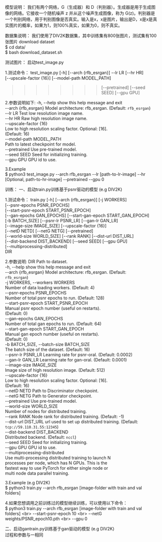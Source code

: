 模型说明：
我们有两个网络，G（生成器）和 D（判别器）。生成器是用于生成图像的网络。它接收一个随机噪声 z 并从这个噪声生成图像，称为 G(z)。判别器是一个判别网络，用于判别图像是否真实。输入是x，x是图片，输出是D，x是x是真实图片的概率，如果为1，则100%真实，如果为0，则不真实。

数据集说明：
我们使用了DIV2K数据集，其中训练集有800张图片，测试集有100张图片
download dataset  
$ cd data/  
$ bash download_dataset.sh  

测试图片：
启动test_image.py  

1.测试命令：
test_image.py [-h] [--arch {rfb_esrgan}] --lr LR [--hr HR]<br>
                     [--upscale-factor {16}] [--model-path MODEL_PATH]<br>
>>>>>>>> [--pretrained] [--seed SEED] [--gpu GPU]<br>  

2.参数说明如下:
  -h, --help            show this help message and exit<br>
  --arch {rfb_esrgan}   Model architecture: rfb_esrgan. (Default: `rfb_esrgan`)<br>
  --lr LR               Test low resolution image name.<br>
  --hr HR               Raw high resolution image name.<br>
  --upscale-factor {16}<br>
                        Low to high resolution scaling factor. Optional: [16].<br>
                        (Default: 16)<br>
  --model-path MODEL_PATH<br>
                        Path to latest checkpoint for model.<br>
  --pretrained          Use pre-trained model.<br>
  --seed SEED           Seed for initializing training.<br>
  --gpu GPU             GPU id to use.<br>
  
3.Example<br>
$ python3 test_image.py --arch rfb_esrgan --lr [path-to-lr-image] --hr [Optional, path-to-hr-image] --pretrained --gpu 0<br>






训练：
一、启动train.py训练基于psnr驱动的模型 (e.g DIV2K)<br>


1.测试命令： 
train.py [-h] [--arch {rfb_esrgan}] [-j WORKERS]<br>
                [--psnr-epochs PSNR_EPOCHS]<br>
                [--start-psnr-epoch START_PSNR_EPOCH]<br>
                [--gan-epochs GAN_EPOCHS] [--start-gan-epoch START_GAN_EPOCH]<br>
                [-b BATCH_SIZE] [--psnr-lr PSNR_LR] [--gan-lr GAN_LR]<br>
                [--image-size IMAGE_SIZE] [--upscale-factor {16}]<br>
                [--netD NETD] [--netG NETG] [--pretrained]<br>
                [--world-size WORLD_SIZE] [--rank RANK] [--dist-url DIST_URL]<br>
                [--dist-backend DIST_BACKEND] [--seed SEED] [--gpu GPU]<br>
                [--multiprocessing-distributed]<br>
                DIR<br>

2.参数说明:
  DIR                   Path to dataset.<br>
  -h, --help            show this help message and exit<br>
  --arch {rfb_esrgan}   Model architecture: rfb_esrgan. (Default:<br>
                        `rfb_esrgan`)<br>
  -j WORKERS, --workers WORKERS<br>
                        Number of data loading workers. (Default: 4)<br>
  --psnr-epochs PSNR_EPOCHS<br>
                        Number of total psnr epochs to run. (Default: 128)<br>
  --start-psnr-epoch START_PSNR_EPOCH<br>
                        Manual psnr epoch number (useful on restarts).<br>
                        (Default: 0)<br>
  --gan-epochs GAN_EPOCHS<br>
                        Number of total gan epochs to run. (Default: 64)<br>
  --start-gan-epoch START_GAN_EPOCH<br>
                        Manual gan epoch number (useful on restarts).<br>
                        (Default: 0)<br>
  -b BATCH_SIZE, --batch-size BATCH_SIZE<br>
                        The batch size of the dataset. (Default: 16)<br>
  --psnr-lr PSNR_LR     Learning rate for psnr-oral. (Default: 0.0002)<br>
  --gan-lr GAN_LR       Learning rate for gan-oral. (Default: 0.0001)<br>
  --image-size IMAGE_SIZE<br>
                        Image size of high resolution image. (Default: 512)<br>
  --upscale-factor {16}<br>
                        Low to high resolution scaling factor. Optional: [16].<br>
                        (Default: 16)<br>
  --netD NETD           Path to Discriminator checkpoint.<br>
  --netG NETG           Path to Generator checkpoint.<br>
  --pretrained          Use pre-trained model.<br>
  --world-size WORLD_SIZE<br>
                        Number of nodes for distributed training.<br>
  --rank RANK           Node rank for distributed training. (Default: -1)<br>
  --dist-url DIST_URL   url used to set up distributed training. (Default:<br>
                        `tcp://59.110.31.55:12345`)<br>
  --dist-backend DIST_BACKEND<br>
                        Distributed backend. (Default: `nccl`)<br>
  --seed SEED           Seed for initializing training.<br>
  --gpu GPU             GPU id to use.<br>
  --multiprocessing-distributed<br>
                        Use multi-processing distributed training to launch N<br>
                        processes per node, which has N GPUs. This is the<br>
                        fastest way to use PyTorch for either single node or<br>
                        multi node data parallel training.<br>
                                       
3.Example (e.g DIV2K)<br>
$ python3 train.py --arch rfb_esrgan [image-folder with train and val folders]<br>



4.如果您想调用之前训练过的模型继续训练，可以使用以下命令：<br>
$ python3 train.py --arch rfb_esrgan [image-folder with train and val folders] \<br>
                   --start-psnr-epoch 10 \<br>
                   --netG weights/PSNR_epoch10.pth \<br>
                   --gpu 0<br>

二、启动gantrain.py训练基于gan驱动的模型 (e.g DIV2K)<br>
过程和参数与一相同<br>

